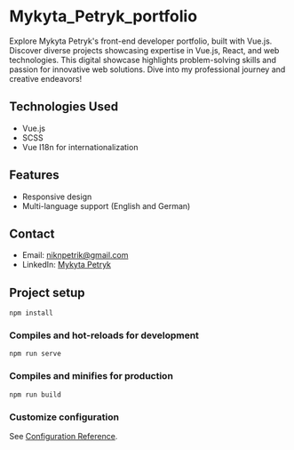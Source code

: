 # Mykyta_Petryk_portfolio
Explore Mykyta Petryk's front-end developer portfolio, built with Vue.js. Discover diverse projects showcasing expertise in Vue.js, React, and web technologies. This digital showcase highlights problem-solving skills and passion for innovative web solutions. Dive into my professional journey and creative endeavors!

## Technologies Used

- Vue.js
- SCSS
- Vue I18n for internationalization

## Features

- Responsive design
- Multi-language support (English and German)

## Contact

- Email: niknpetrik@gmail.com
- LinkedIn: [Mykyta Petryk](https://www.linkedin.com/in/mykyta-petryk-982b6a272/)

## Project setup
```
npm install
```

### Compiles and hot-reloads for development
```
npm run serve
```

### Compiles and minifies for production
```
npm run build
```

### Customize configuration
See [Configuration Reference](https://cli.vuejs.org/config/).
